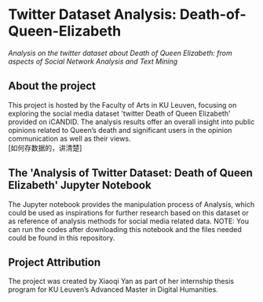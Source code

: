 # Twitter Dataset Analysis: Death-of-Queen-Elizabeth
*Analysis on the twitter dataset about Death of Queen Elizabeth: from aspects of Social Network Analysis and Text Mining*
## About the project 
This project is hosted by the Faculty of Arts in KU Leuven, focusing on exploring the social media dataset 'twitter Death of Queen Elizabeth' provided on iCANDID. The analysis results offer an overall insight into public opinions related to Queen’s death and significant users in the opinion communication as well as their views.  
[如何存数据的，讲清楚]
## The 'Analysis of Twitter Dataset: Death of Queen Elizabeth' Jupyter Notebook 
The Jupyter notebook provides the manipulation process of Analysis, which could be used as inspirations for further research based on this dataset or as reference of analysis methods for social media related data.
NOTE: You can run the codes after downloading this notebook and the files needed could be found in this repository.
## Project Attribution
The project was created by Xiaoqi Yan as part of her internship thesis program for KU Leuven’s Advanced Master in Digital Humanities.
